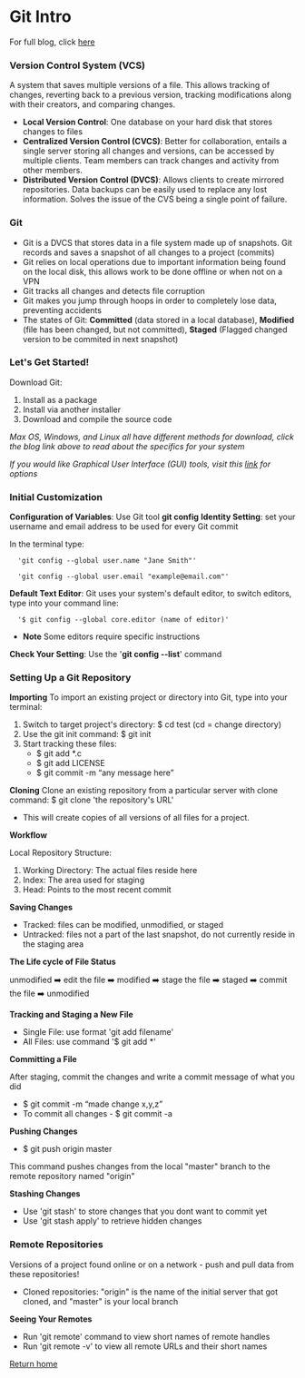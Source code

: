 # Git Intro
For full blog, click [here](https://blog.udemy.com/git-tutorial-a-comprehensive-guide/#7_2)

### Version Control System (VCS)
A system that saves multiple versions of a file. This allows tracking of changes, reverting back to a previous version, tracking modifications along with their creators, and comparing changes.

- **Local Version Control**: One database on your hard disk that stores changes to files
- **Centralized Version Control (CVCS)**:  Better for collaboration, entails a single server storing all changes and versions, can be accessed by multiple clients. Team members can track changes and activity from other members. 
- **Distributed Version Control (DVCS)**: Allows clients to create mirrored repositories. Data backups can be easily used to replace any lost information. Solves the issue of the CVS being a single point of failure. 

### Git 
- Git is a DVCS that stores data in a file system made up of snapshots. Git records and saves a snapshot of all changes to a project (commits)
- Git relies on local operations due to important information being found on the local disk, this allows work to be done offline or when not on a VPN
- Git tracks all changes and detects file corruption
- Git makes you jump through hoops in order to completely lose data, preventing accidents 
- The states of Git: **Committed** (data stored in a local database), **Modified** (file has been changed, but not committed), **Staged** (Flagged changed version to be commited in next snapshot)

### Let's Get Started!
Download Git:
  1. Install as a package
  2. Install via another installer 
  3. Download and compile the source code

*Max OS, Windows, and Linux all have different methods for download, click the blog link above to read about the specifics for your system*

*If you would like Graphical User Interface (GUI) tools, visit this [link](https://git-scm.com/downloads/guis) for options*

### Initial Customization
**Configuration of Variables**: Use Git tool **git config** 
**Identity Setting**: set your username and email address to be used for every Git commit 
  
  In the terminal type:
  
      'git config --global user.name "Jane Smith"'
      
      'git config --global user.email "example@email.com"'
      
**Default Text Editor**: Git uses your system's default editor, to switch editors, type into your command line:

      '$ git config --global core.editor (name of editor)'
  
- **Note** Some editors require specific instructions 

**Check Your Setting**: Use the '**git config --list**' command 

### Setting Up a Git Repository 

**Importing** 
To import an existing project or directory into Git, type into your terminal:
1. Switch to target project's directory: $ cd test (cd = change directory)
2. Use the git init command: $ git init
3. Start tracking these files: 
    - $ git add *.c
    - $ git add LICENSE
    - $ git commit -m “any message here”
    
**Cloning**
Clone an existing repository from a particular server with clone command: $ git clone 'the repository's URL'

- This will create copies of all versions of all files for a project.

**Workflow**

Local Repository Structure:
1. Working Directory: The actual files reside here
2. Index: The area used for staging
3. Head: Points to the most recent commit 
    
**Saving Changes**
- Tracked: files can be modified, unmodified, or staged 
- Untracked: files not a part of the last snapshot, do not currently reside in the staging area

**The Life cycle of File Status**

unmodified ➡️ edit the file ➡️ modified ➡️ stage the file ➡️ staged ➡️ commit the file ➡️ unmodified

**Tracking and Staging a New File**
- Single File: use format 'git add filename'
- All Files: use command '$ git add *'

**Committing a File**

After staging, commit the changes and write a commit message of what you did
 
 - $ git commit -m “made change x,y,z”
 - To commit all changes - $ git commit -a

**Pushing Changes**
- $ git push origin master

This command pushes changes from the local "master" branch to the remote repository named "origin"

**Stashing Changes**
- Use 'git stash' to store changes that you dont want to commit yet
- Use 'git stash apply' to retrieve hidden changes 

### Remote Repositories 
Versions of a project found online or on a network - push and pull data from these repositories!
- Cloned repositories: "origin" is the name of the initial server that got cloned, and "master" is your local branch

**Seeing Your Remotes**
- Run 'git remote' command to view short names of remote handles 
- Run 'git remote -v' to view all remote URLs and their short names 

    
[Return home](https://khofstetter94.github.io/reading-notes/)

